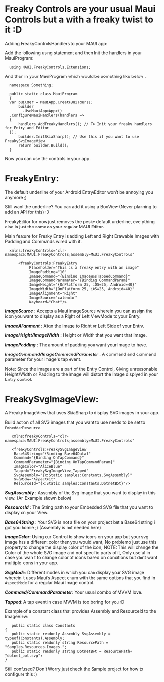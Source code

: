 # Freaky Controls are your usual Maui Controls but a with a freaky twist to it :D

Adding FreakyControlsHandlers to your MAUI app:

Add the following using statement and then Init the handlers in your MauiProgram: 

      using MAUI.FreakyControls.Extensions;
      
And then in your MauiProgram which would be something like below :       
      
      namespace Something;
      
      public static class MauiProgram
      {     
      var builder = MauiApp.CreateBuilder();
		  builder
			.UseMauiApp<App>()
      .ConfigureMauiHandlers(handlers =>
      {
          handlers.AddFreakyHandlers(); // To Init your freaky handlers for Entry and Editor
      });
		  builder.InitSkiaSharp(); // Use this if you want to use FreakySvgImageView 
		  return builder.Build();
      }
      
Now you can use the controls in your app.
 
# FreakyEntry: 

The default underline of your Android Entry/Editor won't be annoying you anymore ;) 

Still want the underline? You can add it using a BoxView (Never planning to add an API for this) :D

FreakyEditor for now just removes the pesky default underline, everything else is just the same as your regular MAUI Editor.

Main feature for Freaky Entry is adding Left and Right Drawable Images with Padding and Commands wired with it.

      xmlns:freakyControls="clr-namespace:MAUI.FreakyControls;assembly=MAUI.FreakyControls"
      
          <freakyControls:FreakyEntry
               Placeholder="This is a freaky entry with an image"
               ImagePadding="10" 
               ImageCommand="{Binding ImageWasTappedCommand}"
               ImageCommandParameter="{Binding CommandParam}"
               ImageHeight="{OnPlatform 25, iOS=25, Android=40}"
               ImageWidth="{OnPlatform 25, iOS=25, Android=40}"
               ImageAlignment="Right"
               ImageSource="calendar"
               Keyboard="Chat"/>
               
 ***ImageSource*** : Accepts a Maui ImageSource wherein you can assign the icon you want to display as a Right of Left ViewMode to your Entry.
 
 ***ImageAlignment*** : Align the Image to Right or Left Side of your Entry.
 
 ***ImageHeight/ImageWidth*** : Height or Width that you want that Image. 
 
 ***ImagePadding*** : The amount of padding you want your Image to have.
 
 ***ImageCommand/ImageCommandParameter*** : A command and command parameter for your image's tap event.
 
Note: Since the images are a part of the Entry Control, Giving unreasonable Height/Width or Padding to the Image will distort the Image displyed in your Entry control.
 
 
 # FreakySvgImageView: 
 
 A Freaky ImageView that uses SkiaSharp to display SVG images in your app.
 
 Build action of all SVG images that you want to use needs to be set to `EmbeddedResource`.
 
 
       xmlns:freakyControls="clr-namespace:MAUI.FreakyControls;assembly=MAUI.FreakyControls"
 
       <freakyControls:FreakySvgImageView
		Base64String="{Binding Base64Data}"
		Command="{Binding OnTapCommand}"
		CommandParameter="{Binding OnTapCommandParam}"
		ImageColor="AliceBlue"
		Tapped="FreakySvgImageView_Tapped"
		SvgAssembly="{x:Static samples:Constants.SvgAssembly}"
		SvgMode="AspectFit"
		ResourceId="{x:Static samples:Constants.DotnetBot}"/>
		
 
  ***SvgAssembly*** : Assembly of the Svg image that you want to display in this view. (An Example shown below)
  
  ***ResourceId*** : The String path to your Embedded SVG file that you want to display on your View.
  
  ***Base64String*** : Your SVG is not a file on your project but a Base64 string i got you homie ;) (Assembly is not needed here)
  
  ***ImageColor***: Using our Control to show icons on your app but your svg image has a different color then you would want, No problemo just use this property to change the display color of the icon, NOTE: This will change the Color of the whole SVG image and not specific parts of it, Only useful in case you wan t to change color of icons based on conditions but dont want multiple icons in your app.
  
  ***SvgMode***: Different modes in which you can display your SVG image wherein it uses Maui's Aspect enum with the same options that you find in `AspectMode` for a regular Maui Image control. 
  
  ***Command/CommandParameter***: Your usual combo of MVVM love.
  
  ***Tapped***: A tap event in case MVVM is too boring for you :D
  
  
  Example of a constant class that provides Assembly and ResourceId to the ImageView:
  
       public static class Constants
	{
	   public static readonly Assembly SvgAssembly = typeof(Constants).Assembly;
	   public static readonly string ResourcePath = "Samples.Resources.Images.";
	   public static readonly string DotnetBot = ResourcePath+ "dotnet_bot.svg";
	}
	
Still confused? Don't Worry just check the Sample project for how to configure this :) 
  
  
 
 
 
 
 
